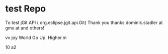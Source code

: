 # test Repo

To test jGit API ( org.eclipse.jgit.api.Git)
Thank you thanks dominik.stadler at gmx.at and others! 


vv
joy
World Go Up. Higher.m



10
a2
